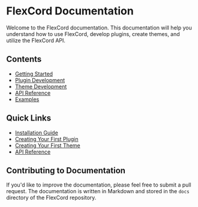 # FlexCord Documentation

Welcome to the FlexCord documentation. This documentation will help you understand how to use FlexCord, develop plugins, create themes, and utilize the FlexCord API.

## Contents

- [Getting Started](./getting-started.md)
- [Plugin Development](./plugin-development.md)
- [Theme Development](./theme-development.md)
- [API Reference](./api-reference.md)
- [Examples](./examples/README.md)

## Quick Links

- [Installation Guide](./getting-started.md#installation)
- [Creating Your First Plugin](./plugin-development.md#creating-your-first-plugin)
- [Creating Your First Theme](./theme-development.md#creating-your-first-theme)
- [API Reference](./api-reference.md)

## Contributing to Documentation

If you'd like to improve the documentation, please feel free to submit a pull request. The documentation is written in Markdown and stored in the `docs` directory of the FlexCord repository. 